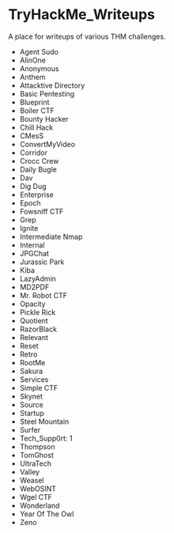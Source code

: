 # TryHackMe_Writeups

A place for writeups of various THM challenges.

- Agent Sudo
- AlinOne
- Anonymous
- Anthem
- Attacktive Directory
- Basic Pentesting
- Blueprint
- Boiler CTF
- Bounty Hacker
- Chill Hack
- CMesS
- ConvertMyVideo
- Corridor
- Crocc Crew
- Daily Bugle
- Dav
- Dig Dug
- Enterprise
- Epoch
- Fowsniff CTF
- Grep
- Ignite
- Intermediate Nmap
- Internal
- JPGChat
- Jurassic Park
- Kiba
- LazyAdmin
- MD2PDF
- Mr. Robot CTF
- Opacity
- Pickle Rick
- Quotient
- RazorBlack
- Relevant
- Reset
- Retro
- RootMe
- Sakura
- Services
- Simple CTF
- Skynet
- Source
- Startup
- Steel Mountain
- Surfer
- Tech_Supp0rt: 1
- Thompson
- TomGhost
- UltraTech
- Valley
- Weasel
- WebOSINT
- Wgel CTF
- Wonderland
- Year Of The Owl
- Zeno
